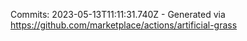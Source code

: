 Commits: 2023-05-13T11:11:31.740Z - Generated via https://github.com/marketplace/actions/artificial-grass
<br>
